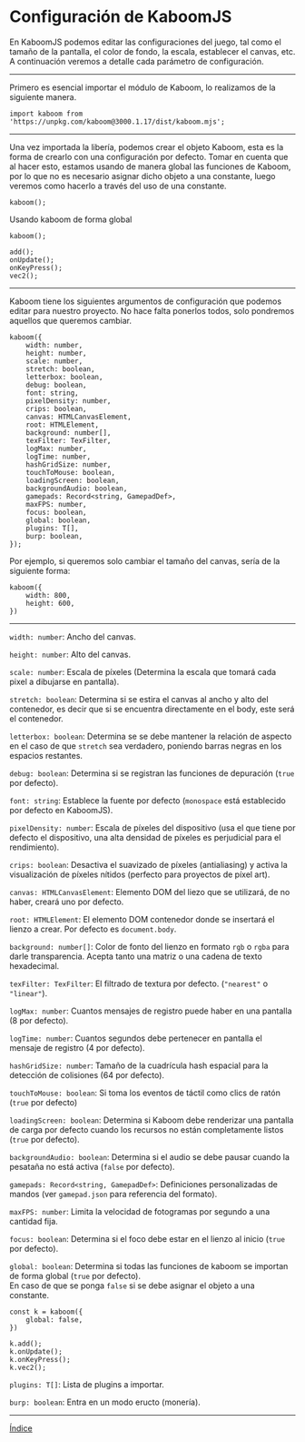 # Configuración de KaboomJS

En KaboomJS podemos editar las configuraciones del juego, tal como el tamaño de la pantalla, el color de fondo, la escala, establecer el canvas, etc.
A continuación veremos a detalle cada parámetro de configuración.

---

Primero es esencial importar el módulo de Kaboom, lo realizamos de la siguiente manera.

`import kaboom from 'https://unpkg.com/kaboom@3000.1.17/dist/kaboom.mjs';`

---

Una vez importada la libería, podemos crear el objeto Kaboom, esta es la forma de crearlo con una configuración por defecto.
Tomar en cuenta que al hacer esto, estamos usando de manera global las funciones de Kaboom, por lo que no es necesario asignar dicho objeto a una constante,
luego veremos como hacerlo a través del uso de una constante.

`kaboom();`

Usando kaboom de forma global

```
kaboom();

add();
onUpdate();
onKeyPress();
vec2();
```

---

Kaboom tiene los siguientes argumentos de configuración que podemos editar para nuestro proyecto. No hace falta ponerlos todos, solo pondremos aquellos que queremos cambiar.

```
kaboom({
    width: number,
    height: number,
    scale: number,
    stretch: boolean,
    letterbox: boolean,
    debug: boolean,
    font: string,
    pixelDensity: number,
    crips: boolean,
    canvas: HTMLCanvasElement,
    root: HTMLElement,
    background: number[],
    texFilter: TexFilter,
    logMax: number,
    logTime: number,
    hashGridSize: number,
    touchToMouse: boolean,
    loadingScreen: boolean,
    backgroundAudio: boolean,
    gamepads: Record<string, GamepadDef>,
    maxFPS: number,
    focus: boolean,
    global: boolean,
    plugins: T[],
    burp: boolean,
});
```

Por ejemplo, si queremos solo cambiar el tamaño del canvas, sería de la siguiente forma:

```
kaboom({
    width: 800,
    height: 600,
})
```

---

`width: number`: Ancho del canvas.

`height: number`: Alto del canvas.

`scale: number`: Escala de píxeles (Determina la escala que tomará cada pixel a dibujarse en pantalla).

`stretch: boolean`: Determina si se estira el canvas al ancho y alto del contenedor, es decir que si se encuentra directamente en el body, este será el contenedor.

`letterbox: boolean`: Determina se se debe mantener la relación de aspecto en el caso de que `stretch` sea verdadero, poniendo barras negras en los espacios restantes.

`debug: boolean`: Determina si se registran las funciones de depuración (`true` por defecto).

`font: string`: Establece la fuente por defecto (`monospace` está establecido por defecto en KaboomJS).

`pixelDensity: number`: Escala de píxeles del dispositivo (usa el que tiene por defecto el dispositivo, una alta densidad de píxeles es perjudicial para el rendimiento).

`crips: boolean`: Desactiva el suavizado de píxeles (antialiasing) y activa la visualización de píxeles nítidos (perfecto para proyectos de píxel art).

`canvas: HTMLCanvasElement`: Elemento DOM del liezo que se utilizará, de no haber, creará uno por defecto.

`root: HTMLElement`: El elemento DOM contenedor donde se insertará el lienzo a crear. Por defecto es `document.body`.

`background: number[]`: Color de fonto del lienzo en formato `rgb` o `rgba` para darle transparencia. Acepta tanto una matriz o una cadena de texto hexadecimal.

`texFilter: TexFilter`: El filtrado de textura por defecto. (`"nearest"` o `"linear"`).

`logMax: number`: Cuantos mensajes de registro puede haber en una pantalla (8 por defecto).

`logTime: number`: Cuantos segundos debe pertenecer en pantalla el mensaje de registro (4 por defecto).

`hashGridSize: number`: Tamaño de la cuadrícula hash espacial para la detección de colisiones (64 por defecto).

`touchToMouse: boolean`: Si toma los eventos de táctil como clics de ratón (`true` por defecto)

`loadingScreen: boolean`: Determina si Kaboom debe renderizar una pantalla de carga por defecto cuando los recursos no están completamente listos (`true` por defecto).

`backgroundAudio: boolean`: Determina si el audio se debe pausar cuando la pesataña no está activa (`false` por defecto).

`gamepads: Record<string, GamepadDef>`: Definiciones personalizadas de mandos (ver `gamepad.json` para referencia del formato).

`maxFPS: number`: Limita la velocidad de fotogramas por segundo a una cantidad fija.

`focus: boolean`: Determina si el foco debe estar en el lienzo al inicio (`true` por defecto).

`global: boolean`: Determina si todas las funciones de kaboom se importan de forma global (`true` por defecto).\
En caso de que se ponga `false` si se debe asignar el objeto a una constante.
```
const k = kaboom({
    global: false,
})

k.add();
k.onUpdate();
k.onKeyPress();
k.vec2();
```

`plugins: T[]`: Lista de plugins a importar.

`burp: boolean`: Entra en un modo eructo (monería).

---

[Índice](https://github.com/mishicoder/KaboomDoc-ES-/blob/main/doc/1.%20Introduccion/0.%20Indice.md)

